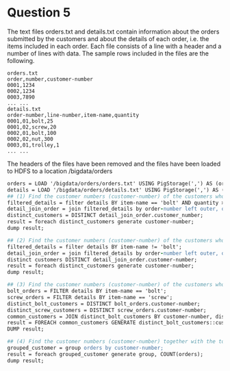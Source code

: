 # Question 5
The text files orders.txt and details.txt contain information about the orders submitted by 
the customers and about the details of each order, i.e. the items included in each order. Each file 
consists of a line with a header and a number of lines with data. The sample rows included in the 
files are the following.

```
orders.txt
order,number,customer-number
0001,1234
0002,1234
0003,7890
... ...
details.txt
order-number,line-number,item-name,quantity
0001,01,bolt,25
0001,02,screw,20
0002,01,bolt,100
0002,02,nut,300
0003,01,trolley,1
... ...
```
The headers of the files have been removed and the files have been loaded to HDFS to a location 
/bigdata/orders
```apache
orders = LOAD '/bigdata/orders/orders.txt' USING PigStorage(',') AS (order: chararray, number: chararray, customer-number: int)
details = LOAD '/bigdata/orders/details.txt' USING PigStorage(',') AS (order-number: chararray, line-number: int, item-name: chararray, quantity: int)
## (1) Find the customer numbers (customer-number) of the customers who ordered at least one time an item bolt and quantity of such order was larger than 100.
filtered_details = filter details BY item-name == 'bolt' AND quantity > 100;
detail_join_order = join filtered_details by order-number left outer, orders by order;
distinct_customers = DISTINCT detail_join_order.customer_number;
result = foreach distinct_customers generate customer-number;
dump result;

## (2) Find the customer numbers (customer-number) of the customers who never ordered an item bolt.
filtered_details = filter details BY item-name != 'bolt';
detail_join_order = join filtered_details by order-number left outer, orders by order;
distinct customers DISTINCT detail_join_order.customer-number;
result = foreach distinct_customers generate customer-number;
dump result;

## (3) Find the customer numbers (customer-number) of the customers who ordered an item bolt and an item screw.
bolt_orders = FILTER details BY item-name == 'bolt';
screw_orders = FILTER details BY item-name == 'screw';
distinct_bolt_customers = DISTINCT bolt_orders.customer-number;
distinct_screw_customers = DISTINCT screw_orders.customer-number;
common_customers = JOIN distinct_bolt_customers BY customer-number, distinct_screw_customers BY customer-number;
result = FOREACH common_customers GENERATE distinct_bolt_customers::customer-number;
DUMP result;

## (4) Find the customer numbers (customer-number) together with the total number of submitted orders.
grouped_customer = group orders by customer-number;
result = foreach grouped_customer generate group, COUNT(orders);
dump result;
```